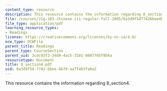 ```yaml
---
content_type: resource
description: This resource contains the information regarding 8_section4.
file: /courses/21g-103-chinese-iii-regular-fall-2005/8a3d9f5d77426bee4b79aa7f463fa6e2_MIT21G_103F05_8_4.pdf
file_type: application/pdf
learning_resource_types:
- Readings
license: https://creativecommons.org/licenses/by-nc-sa/4.0/
ocw_type: OCWFile
parent_title: Readings
parent_type: CourseSection
parent_uid: 3cdc93f2-34d9-4ac5-3101-8607705f9b4a
resourcetype: Document
title: 8_section4.pdf
uid: 8a3d9f5d-7742-6bee-4b79-aa7f463fa6e2
---
```

This resource contains the information regarding 8_section4.